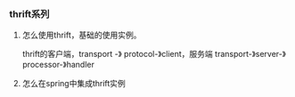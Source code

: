 ### thrift系列

1. 怎么使用thrift，基础的使用实例。

   thrift的客户端，transport -》 protocol-》client，服务端 transport-》server-》processor-》handler

2. 怎么在spring中集成thrift实例